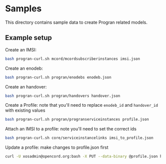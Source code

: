 # Samples

This directory contains sample data to create Progran related models.

## Example setup

Create an IMSI:

```bash
bash progran-curl.sh mcord/mcordsubscriberinstances imsi.json
```

Create an enodeb:

```bash
bash progran-curl.sh progran/enodebs enodeb.json
```

Create an handover:

```bash
bash progran-curl.sh progran/handovers handover.json
```

Create a Profile: note that you'll need to replace `enodeb_id` and `handover_id` with existing values

```bash
bash progran-curl.sh progran/progranserviceinstances profile.json
```

Attach an IMSI to a profile: note you'll need to set the correct ids
```bash
bash progran-curl.sh core/serviceinstancelinks imsi_to_profile.json
```

Update a profile: make changes to profile.json first

```bash
curl -U xosadmin@opencord.org:bash -X PUT --data-binary @profile.json http://127.0.0.1:9101/xosapi/v1/progran/progranserviceinstances/<profile_id>
```
